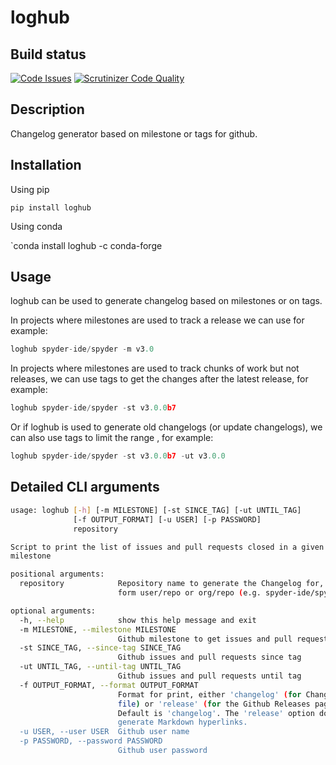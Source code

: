 # loghub

## Build status
[![Code Issues](https://www.quantifiedcode.com/api/v1/project/b5e47eec1e564a66a8c52c989880637b/badge.svg)](https://www.quantifiedcode.com/app/project/b5e47eec1e564a66a8c52c989880637b)
[![Scrutinizer Code Quality](https://scrutinizer-ci.com/g/spyder-ide/loghub/badges/quality-score.png?b=master)](https://scrutinizer-ci.com/g/spyder-ide/loghub/?branch=master)

## Description
Changelog generator based on milestone or tags for github.

## Installation

Using pip

`pip install loghub`

Using conda

`conda install loghub -c conda-forge

## Usage

loghub can be used to generate changelog based on milestones or on tags.

In projects where milestones are used to track a release we can use for example:

```python
loghub spyder-ide/spyder -m v3.0
```

In projects where milestones are used to track chunks of work but not releases, we can use tags to get the changes after the latest release, for example:

```python
loghub spyder-ide/spyder -st v3.0.0b7
```

Or if loghub is used to generate old changelogs (or update changelogs), we can also use tags to limit the range , for example:

```python
loghub spyder-ide/spyder -st v3.0.0b7 -ut v3.0.0
```

## Detailed CLI arguments

```bash
usage: loghub [-h] [-m MILESTONE] [-st SINCE_TAG] [-ut UNTIL_TAG]
              [-f OUTPUT_FORMAT] [-u USER] [-p PASSWORD]
              repository

Script to print the list of issues and pull requests closed in a given
milestone

positional arguments:
  repository            Repository name to generate the Changelog for, in the
                        form user/repo or org/repo (e.g. spyder-ide/spyder)

optional arguments:
  -h, --help            show this help message and exit
  -m MILESTONE, --milestone MILESTONE
                        Github milestone to get issues and pull requests for
  -st SINCE_TAG, --since-tag SINCE_TAG
                        Github issues and pull requests since tag
  -ut UNTIL_TAG, --until-tag UNTIL_TAG
                        Github issues and pull requests until tag
  -f OUTPUT_FORMAT, --format OUTPUT_FORMAT
                        Format for print, either 'changelog' (for Changelog.md
                        file) or 'release' (for the Github Releases page).
                        Default is 'changelog'. The 'release' option doesn't
                        generate Markdown hyperlinks.
  -u USER, --user USER  Github user name
  -p PASSWORD, --password PASSWORD
                        Github user password
```
